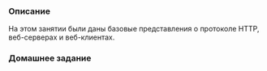 ### Описание

На этом занятии были даны базовые представления о протоколе HTTP, веб-серверах и веб-клиентах.

### Домашнее задание


